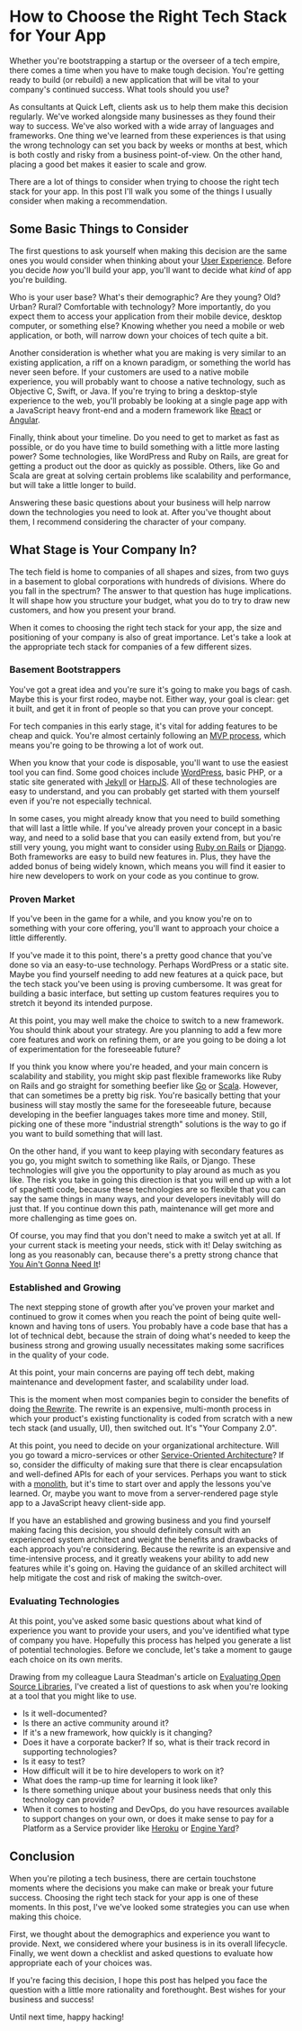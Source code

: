 # How to Choose the Right Tech Stack for Your App

Whether you're bootstrapping a startup or the overseer of a tech empire, there comes a time when you have to make tough decision. You're getting ready to build (or rebuild) a new application that will be vital to your company's continued success. What tools should you use?

As consultants at Quick Left, clients ask us to help them make this decision regularly. We've worked alongside many businesses as they found their way to success. We've also worked with a wide array of languages and frameworks. One thing we've learned from these experiences is that using the wrong technology can set you back by weeks or months at best, which is both costly and risky from a business point-of-view. On the other hand, placing a good bet makes it easier to scale and grow.

There are a lot of things to consider when trying to choose the right tech stack for your app. In this post I'll walk you some of the things I usually consider when making a recommendation.

## Some Basic Things to Consider

The first questions to ask yourself when making this decision are the same ones you would consider when thinking about your [User Experience](https://quickleft.com/blog/ux-is-not-just-ui/). Before you decide _how_ you'll build your app, you'll want to decide what _kind_ of app you're building.

Who is your user base? What's their demographic? Are they young? Old? Urban? Rural? Comfortable with technology? More importantly, do you expect them to access your application from their mobile device, desktop computer, or something else? Knowing whether you need a mobile or web application, or both, will narrow down your choices of tech quite a bit.

Another consideration is whether what you are making is very similar to an existing application, a riff on a known paradigm, or something the world has never seen before. If your customers are used to a native mobile experience, you will probably want to choose a native technology, such as Objective C, Swift, or Java. If you're trying to bring a desktop-style experience to the web, you'll probably be looking at a single page app with a JavaScript heavy front-end and a modern framework like [React](https://facebook.github.io/react/) or [Angular](https://angularjs.org/).

Finally, think about your timeline. Do you need to get to market as fast as possible, or do you have time to build something with a little more lasting power? Some technologies, like WordPress and Ruby on Rails, are great for getting a product out the door as quickly as possible. Others, like Go and Scala are great at solving certain problems like scalability and performance, but will take a little longer to build.

Answering these basic questions about your business will help narrow down the technologies you need to look at. After you've thought about them, I recommend considering the character of your company.

## What Stage is Your Company In?

The tech field is home to companies of all shapes and sizes, from two guys in a basement to global corporations with hundreds of divisions. Where do you fall in the spectrum? The answer to that question has huge implications. It will shape how you structure your budget, what you do to try to draw new customers, and how you present your brand.

When it comes to choosing the right tech stack for your app, the size and positioning of your company is also of great importance. Let's take a look at the appropriate tech stack for companies of a few different sizes.

### Basement Bootstrappers

You've got a great idea and you're sure it's going to make you bags of cash. Maybe this is your first rodeo, maybe not. Either way, your goal is clear: get it built, and get it in front of people so that you can prove your concept.

For tech companies in this early stage, it's vital for adding features to be cheap and quick. You're almost certainly following an [MVP process](https://blog.engineyard.com/2015/actually-mvp), which means you're going to be throwing a lot of work out.

When you know that your code is disposable, you'll want to use the easiest tool you can find. Some good choices include [WordPress](https://wordpress.org/), basic PHP, or a static site generated with [Jekyll](https://jekyllrb.com/) or [HarpJS](http://harpjs.com/). All of these technologies are easy to understand, and you can probably get started with them yourself even if you're not especially technical.

In some cases, you might already know that you need to build something that will last a little while. If you've already proven your concept in a basic way, and need to a solid base that you can easily extend from, but you're still very young, you might want to consider using [Ruby on Rails](http://rubyonrails.org/) or [Django](https://www.djangoproject.com/). Both frameworks are easy to build new features in. Plus, they have the added bonus of being widely known, which means you will find it easier to hire new developers to work on your code as you continue to grow.

### Proven Market

If you've been in the game for a while, and you know you're on to something with your core offering, you'll want to approach your choice a little differently.

If you've made it to this point, there's a pretty good chance that you've done so via an easy-to-use technology. Perhaps WordPress or a static site. Maybe you find yourself needing to add new features at a quick pace, but the tech stack you've been using is proving cumbersome. It was great for building a basic interface, but setting up custom features requires you to stretch it beyond its intended purpose.

At this point, you may well make the choice to switch to a new framework. You should think about your strategy. Are you planning to add a few more core features and work on refining them, or are you going to be doing a lot of experimentation for the foreseeable future?

If you think you know where you're headed, and your main concern is scalability and stability, you might skip past flexible frameworks like Ruby on Rails and go straight for something beefier like [Go](https://golang.org/) or [Scala](http://www.scala-lang.org/). However, that can sometimes be a pretty big risk. You're basically betting that your business will stay mostly the same for the foreseeable future, because developing in the beefier languages takes more time and money. Still, picking one of these more "industrial strength" solutions is the way to go if you want to build something that will last.

On the other hand, if you want to keep playing with secondary features as you go, you might switch to something like Rails, or Django. These technologies will give you the opportunity to play around as much as you like. The risk you take in going this direction is that you will end up with a lot of spaghetti code, because these technologies are so flexible that you can say the same things in many ways, and your developers inevitably will do just that. If you continue down this path, maintenance will get more and more challenging as time goes on.

Of course, you may find that you don't need to make a switch yet at all. If your current stack is meeting your needs, stick with it! Delay switching as long as you reasonably can, because there's a pretty strong chance that [You Ain't Gonna Need It](http://martinfowler.com/bliki/Yagni.html)!

### Established and Growing

The next stepping stone of growth after you've proven your market and continued to grow it comes when you reach the point of being quite well-known and having tons of users. You probably have a code base that has a lot of technical debt, because the strain of doing what's needed to keep the business strong and growing usually necessitates making some sacrifices in the quality of your code.

At this point, your main concerns are paying off tech debt, making maintenance and development faster, and scalability under load.

This is the moment when most companies begin to consider the benefits of doing [the Rewrite](http://programmers.stackexchange.com/questions/6268/when-is-a-big-rewrite-the-answer). The rewrite is an expensive, multi-month process in which your product's existing functionality is coded from scratch with a new tech stack (and usually, UI), then switched out. It's "Your Company 2.0".

At this point, you need to decide on your organizational architecture. Will you go toward a micro-services or other [Service-Oriented Architecture](http://fluxusfrequency.github.io/blog/2014/02/14/service-oriented-architecture/)? If so, consider the difficulty of making sure that there is clear encapsulation and well-defined APIs for each of your services. Perhaps you want to stick with a [monolith](https://m.signalvnoise.com/the-majestic-monolith-29166d022228#.deg42umkz), but it's time to start over and apply the lessons you've learned. Or, maybe you want to move from a server-rendered page style app to a JavaScript heavy client-side app.

If you have an established and growing business and you find yourself making facing this decision, you should definitely consult with an experienced system architect and weight the benefits and drawbacks of each approach you're considering. Because the rewrite is an expensive and time-intensive process, and it greatly weakens your ability to add new features while it's going on. Having the guidance of an skilled architect will help mitigate the cost and risk of making the switch-over.

### Evaluating Technologies

At this point, you've asked some basic questions about what kind of experience you want to provide your users, and you've identified what type of company you have. Hopefully this process has helped you generate a list of potential technologies. Before we conclude, let's take a moment to gauge each choice on its own merits.

Drawing from my colleague Laura Steadman's article on [Evaluating Open Source Libraries](https://quickleft.com/blog/evaluating-open-source-libraries-five-questions-to-ask/), I've created a list of questions to ask when you're looking at a tool that you might like to use.

- Is it well-documented?
- Is there an active community around it?
- If it's a new framework, how quickly is it changing?
- Does it have a corporate backer? If so, what is their track record in supporting technologies?
- Is it easy to test?
- How difficult will it be to hire developers to work on it?
- What does the ramp-up time for learning it look like?
- Is there something unique about your business needs that only this technology can provide?
- When it comes to hosting and DevOps, do you have resources available to support changes on your own, or does it make sense to pay for a Platform as a Service provider like [Heroku](https://www.heroku.com/) or [Engine Yard](https://engineyard.com/)?

## Conclusion

When you're piloting a tech business, there are certain touchstone moments where the decisions you make can make or break your future success. Choosing the right tech stack for your app is one of these moments. In this post, I've we've looked some strategies you can use when making this choice.

First, we thought about the demographics and experience you want to provide. Next, we considered where your business is in its overall lifecycle. Finally, we went down a checklist and asked questions to evaluate how appropriate each of your choices was.

If you're facing this decision, I hope this post has helped you face the question with a little more rationality and forethought. Best wishes for your business and success!

Until next time, happy hacking!


